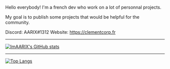 Hello everybody!
I'm a french dev who work on a lot of personnal projects.

My goal is to publish some projects that would be helpful for the community.

Discord: AARIX#1312
Website: https://clementcorp.fr

- - - -

[![ImAARIX's GitHub stats](https://github-readme-stats.vercel.app/api?username=ImAARIX&count_private=true&show_icons=true&theme=dark)](https://github.com/anuraghazra/github-readme-stats)

- - - -

[![Top Langs](https://github-readme-stats.vercel.app/api/top-langs/?username=ImAARIX&theme=dark)](https://github.com/anuraghazra/github-readme-stats)
